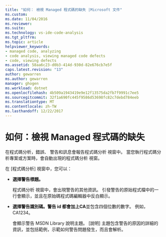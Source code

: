 ```yaml
---
title: "如何： 檢視 Managed 程式碼的缺失 |Microsoft 文件"
ms.custom: 
ms.date: 11/04/2016
ms.reviewer: 
ms.suite: 
ms.technology: vs-ide-code-analysis
ms.tgt_pltfrm: 
ms.topic: article
helpviewer_keywords:
- managed code, analyzing
- code analysis, viewing managed code defects
- code, viewing defects
ms.assetid: 58aa6c23-d0b3-414d-930d-82e676cb7e5f
caps.latest.revision: "13"
author: gewarren
ms.author: gewarren
manager: ghogen
ms.workload: dotnet
ms.openlocfilehash: 4b509a1943419e9e12f13575da2fb7f9991c7ee5
ms.sourcegitcommit: 32f1a690fc445f9586d53698fc82c7debd784eeb
ms.translationtype: MT
ms.contentlocale: zh-TW
ms.lasthandoff: 12/22/2017
---
```

# <a name="how-to-view-managed-code-defects"></a>如何：檢視 Managed 程式碼的缺失
在程式碼分析，錯誤、 警告和訊息會報告程式碼分析 視窗中。 當您執行程式碼分析專案或方案時，會自動出現的程式碼分析 視窗。  
  
 在 [程式碼分析] 視窗中，您可以：  
  
-   **選擇警告標題。**  
  
     程式碼分析 視窗中，會出現警告的其他資訊。 引發警告的原始程式檔中的一行會顯示，並且在原始碼程式碼編輯器中反白顯示。  
  
-   **選擇警告識別碼。**警告 id 都會加上**CA**並包含四個位數的數字。 例如，CA1234。  
  
     會顯示警告 MSDN Library 說明主題。 [說明] 主題包含警告的原因的詳細的資訊，並包括範例，示範如何警告問題發生，而且會解析。